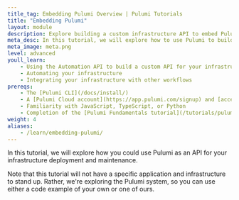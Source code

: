 ```yaml
---
title_tag: Embedding Pulumi Overview | Pulumi Tutorials
title: "Embedding Pulumi"
layout: module
description: Explore building a custom infrastructure API to embed Pulumi in other contexts.
meta_desc: In this tutorial, we will explore how to use Pulumi to build an infrastructure API for deployment and maintenance.
meta_image: meta.png
level: advanced
youll_learn:
    - Using the Automation API to build a custom API for your infrastructure
    - Automating your infrastructure
    - Integrating your infrastructure with other workflows
prereqs:
    - The [Pulumi CLI](/docs/install/)
    - A [Pulumi Cloud account](https://app.pulumi.com/signup) and [access token](/docs/pulumi-cloud/accounts#access-tokens)
    - Familiarity with JavaScript, TypeScript, or Python
    - Completion of the [Pulumi Fundamentals tutorial](/tutorials/pulumi-fundamentals/) and [Building with Pulumi](/tutorials/pulumi-fundamentals/) tutorials _or_ experience using Pulumi for other projects.
weight: 4
aliases:
    - /learn/embedding-pulumi/
---
```


In this tutorial, we will explore how you could use Pulumi as an API for your infrastructure deployment and maintenance.

Note that this tutorial will not have a specific application and infrastructure to stand up. Rather, we're exploring the Pulumi system, so you can use either a code example of your own or one of ours.
